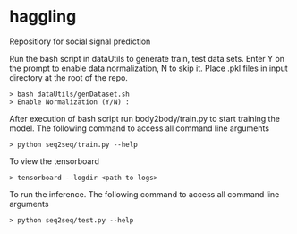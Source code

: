 # haggling
Repositiory for social signal prediction

Run the bash script in dataUtils to generate train, test data sets.
Enter Y on the prompt to enable data normalization, N to skip it. Place
.pkl files in input directory at the root of the repo.
```buildoutcfg
> bash dataUtils/genDataset.sh
> Enable Normalization (Y/N) : 
```

After execution of bash script run body2body/train.py to start training the model. 
The following command to access all command line arguments
```buildoutcfg
> python seq2seq/train.py --help
```

To view the tensorboard 
```buildoutcfg
> tensorboard --logdir <path to logs>
``` 

To run the inference. The following command to access all command line arguments
```buildoutcfg
> python seq2seq/test.py --help
```